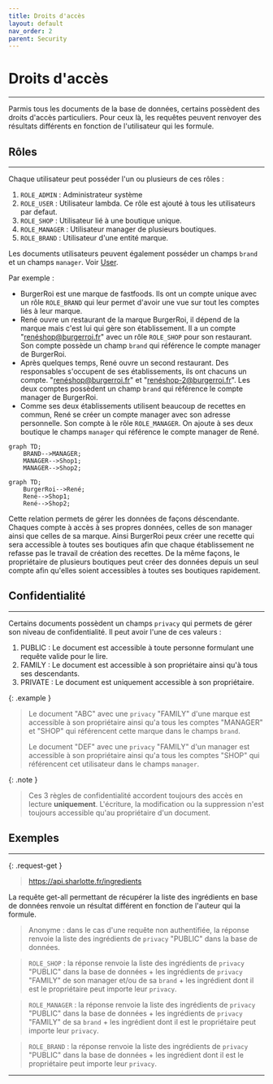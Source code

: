 ```yaml
---
title: Droits d'accès
layout: default
nav_order: 2
parent: Security
---
```



# Droits d'accès
----

Parmis tous les documents de la base de données, certains possèdent des droits d'accès particuliers. Pour ceux là, les requêtes peuvent renvoyer des résultats différents en fonction de l'utilisateur qui les formule.

## Rôles
----

Chaque utilisateur peut posséder l'un ou plusieurs de ces rôles :
1. `ROLE_ADMIN` : Administrateur système
1. `ROLE_USER` : Utilisateur lambda. Ce rôle est ajouté à tous les utilisateurs par defaut.
1. `ROLE_SHOP` : Utilisateur lié à une boutique unique.
1. `ROLE_MANAGER` : Utilisateur manager de plusieurs boutiques.
1. `ROLE_BRAND` : Utilisateur d'une entité marque.

Les documents utilisateurs peuvent également posséder un champs `brand` et un champs `manager`. Voir [User].

Par exemple :
- BurgerRoi est une marque de fastfoods. Ils ont un compte unique avec un rôle `ROLE_BRAND` qui leur permet d'avoir une vue sur tout les comptes liés à leur marque. 
- René ouvre un restaurant de la marque BurgerRoi, il dépend de la marque mais c'est lui qui gère son établissement. Il a un compte "renéshop@burgerroi.fr" avec un rôle `ROLE_SHOP` pour son restaurant. Son compte possède un champ `brand` qui référence le compte manager de BurgerRoi.
- Après quelques temps, René ouvre un second restaurant. Des responsables s'occupent de ses établissements, ils ont chacuns un compte. "renéshop@burgerroi.fr" et "renéshop-2@burgerroi.fr". Les deux comptes possèdent un champ `brand` qui référence le compte manager de BurgerRoi.
- Comme ses deux établissements utilisent beaucoup de recettes en commun, René se créer un compte manager avec son adresse personnelle. Son compte à le rôle `ROLE_MANAGER`. On ajoute à ses deux boutique le champs `manager` qui référence le compte manager de René.

```mermaid
graph TD;
    BRAND-->MANAGER;
    MANAGER-->Shop1;
    MANAGER-->Shop2;
```


```mermaid
graph TD;
    BurgerRoi-->René;
    René-->Shop1;
    René-->Shop2;
```

Cette relation permets de gérer les données de façons déscendante. Chaques compte à accès à ses propres données, celles de son manager ainsi que celles de sa marque. Ainsi BurgerRoi peux créer une recette qui sera accessible à toutes ses boutiques afin que chaque établissement ne refasse pas le travail de création des recettes. De la même façons, le propriétaire de plusieurs boutiques peut créer des données depuis un seul compte afin qu'elles soient accessibles à toutes ses boutiques rapidement.

## Confidentialité
----

Certains documents possèdent un champs `privacy` qui permets de gérer son niveau de confidentialité. Il peut avoir l'une de ces valeurs :
1. PUBLIC : Le document est accessible à toute personne formulant une requête valide pour le lire.
1. FAMILY : Le document est accessible à son propriétaire ainsi qu'à tous ses descendants.
1. PRIVATE : Le document est uniquement accessible à son propriétaire.

{: .example }
> Le document "ABC" avec une `privacy` "FAMILY" d'une marque est accessible à son propriétaire ainsi qu'a tous les comptes "MANAGER" et "SHOP" qui référencent cette marque dans le champs `brand`.
>
> Le document "DEF" avec une `privacy` "FAMILY" d'un manager est accessible à son propriétaire ainsi qu'a tous les comptes "SHOP" qui référencent cet utilisateur dans le champs `manager`.

{: .note }
> Ces 3 règles de confidentialité accordent toujours des accès en lecture **uniquement**. L'écriture, la modification ou la suppression n'est toujours accessible qu'au propriétaire d'un document.

## Exemples
----

{: .request-get }
> https://api.sharlotte.fr/ingredients

La requête get-all permettant de récupérer la liste des ingrédients en base de données renvoie un résultat différent en fonction de l'auteur qui la formule.

> Anonyme : dans le cas d'une requête non authentifiée, la réponse renvoie la liste des ingrédients de `privacy` "PUBLIC" dans la base de données.

> `ROLE_SHOP` : la réponse renvoie la liste des ingrédients de `privacy` "PUBLIC" dans la base de données + les ingrédients de `privacy` "FAMILY" de son manager et/ou de sa `brand` + les ingrédient dont il est le propriétaire peut importe leur `privacy`.

> `ROLE_MANAGER` : la réponse renvoie la liste des ingrédients de `privacy` "PUBLIC" dans la base de données + les ingrédients de `privacy` "FAMILY" de sa `brand` + les ingrédient dont il est le propriétaire peut importe leur `privacy`.

> `ROLE_BRAND` : la réponse renvoie la liste des ingrédients de `privacy` "PUBLIC" dans la base de données + les ingrédient dont il est le propriétaire peut importe leur `privacy`.

----

[Droits d'accès]: #droits-daccès
[User]: user/index.html
[get-all]: #get-all
[get-one]: #get-one
[create-one]: #create-one
[update-one]: #update-one
[delete-one]: #delete-one